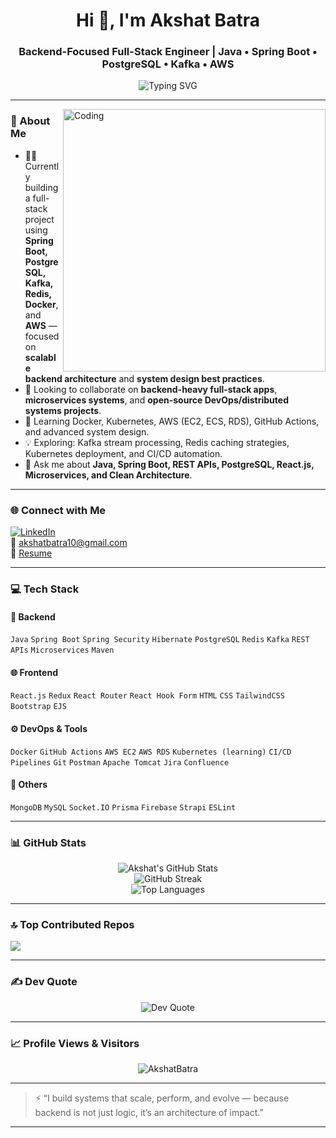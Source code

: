 <h1 align="center">Hi 👋, I'm Akshat Batra</h1>
<h3 align="center">Backend-Focused Full-Stack Engineer | Java • Spring Boot • PostgreSQL • Kafka • AWS</h3>

<p align="center">
  <img src="https://readme-typing-svg.herokuapp.com?font=Fira+Code&weight=500&size=22&pause=1000&center=true&vCenter=true&width=435&lines=Building+Scalable+Architectures;Lifelong+Learner+%E2%9C%8C%EF%B8%8F;Let's+create+impact+together!" alt="Typing SVG" />

</p>

---

<img align="right" alt="Coding" width="420" src="https://media3.giphy.com/media/qgQUggAC3Pfv687qPC/giphy.gif" />

### 💫 About Me

- 👨‍💻 Currently building a full-stack project using **Spring Boot, PostgreSQL, Kafka, Redis, Docker**, and **AWS** — focused on **scalable backend architecture** and **system design best practices**.
- 🤝 Looking to collaborate on **backend-heavy full-stack apps**, **microservices systems**, and **open-source DevOps/distributed systems projects**.
- 🌱 Learning Docker, Kubernetes, AWS (EC2, ECS, RDS), GitHub Actions, and advanced system design.
- 💡 Exploring: Kafka stream processing, Redis caching strategies, Kubernetes deployment, and CI/CD automation.
- 💬 Ask me about **Java, Spring Boot, REST APIs, PostgreSQL, React.js, Microservices, and Clean Architecture**.

---

### 🌐 Connect with Me

[![LinkedIn](https://img.shields.io/badge/LinkedIn-%230077B5.svg?logo=linkedin&logoColor=white)](https://www.linkedin.com/in/akshatbatra10)  
📧 [akshatbatra10@gmail.com](mailto:akshatbatra10@gmail.com)  
📄 [Resume](https://drive.google.com/file/d/1bDYBeGza99NYSck1Yb3d9yp_NctrwOcY/view?usp=sharing)

---

### 💻 Tech Stack

#### 🚀 Backend
`Java` `Spring Boot` `Spring Security` `Hibernate` `PostgreSQL` `Redis` `Kafka` `REST APIs` `Microservices` `Maven`

#### 🌐 Frontend
`React.js` `Redux` `React Router` `React Hook Form` `HTML` `CSS` `TailwindCSS` `Bootstrap` `EJS`

#### ⚙️ DevOps & Tools
`Docker` `GitHub Actions` `AWS EC2` `AWS RDS` `Kubernetes (learning)` `CI/CD Pipelines` `Git` `Postman` `Apache Tomcat` `Jira` `Confluence`

#### 🧰 Others
`MongoDB` `MySQL` `Socket.IO` `Prisma` `Firebase` `Strapi` `ESLint`

---

### 📊 GitHub Stats

<p align="center">
  <img src="https://github-readme-stats.vercel.app/api?username=akshatbatra10&theme=tokyonight&show_icons=true&hide_border=false" alt="Akshat's GitHub Stats" />
  <br />
  <img src="https://nirzak-streak-stats.vercel.app/?user=akshatbatra10&theme=tokyonight&hide_border=false" alt="GitHub Streak" />
  <br />
  <img src="https://github-readme-stats.vercel.app/api/top-langs/?username=akshatbatra10&theme=tokyonight&layout=compact&hide_border=false" alt="Top Languages" />
</p>

---

### 🔝 Top Contributed Repos

![](https://github-contributor-stats.vercel.app/api?username=akshatbatra10&limit=5&theme=tokyonight&combine_all_yearly_contributions=true)

---

### ✍️ Dev Quote

<p align="center">
  <img src="https://quotes-github-readme.vercel.app/api?type=horizontal&theme=tokyonight" alt="Dev Quote" />
</p>

---

### 📈 Profile Views & Visitors

<p align="center">
  <img src="https://komarev.com/ghpvc/?username=akshatbatra10&label=Profile%20views&color=0e75b6&style=flat" alt="AkshatBatra" />
</p>

---

> ⚡ “I build systems that scale, perform, and evolve — because backend is not just logic, it’s an architecture of impact.”

---

<!-- Built with ❤️ by Akshat Batra -->
